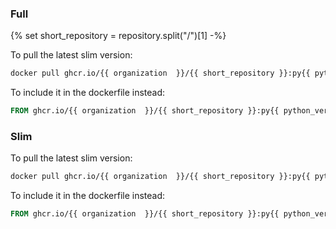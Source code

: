### Full
{% set short_repository = repository.split("/")[1] -%}

To pull the latest slim version:

```bash
docker pull ghcr.io/{{ organization  }}/{{ short_repository }}:py{{ python_versions|last }}-LATEST
```

To include it in the dockerfile instead:

```dockerfile
FROM ghcr.io/{{ organization  }}/{{ short_repository }}:py{{ python_versions|last }}-LATEST
```

### Slim

To pull the latest slim version:

```bash
docker pull ghcr.io/{{ organization  }}/{{ short_repository }}:py{{ python_versions|last }}-slim-LATEST
```

To include it in the dockerfile instead:

```dockerfile
FROM ghcr.io/{{ organization  }}/{{ short_repository }}:py{{ python_versions|last }}-slim-LATEST
```
